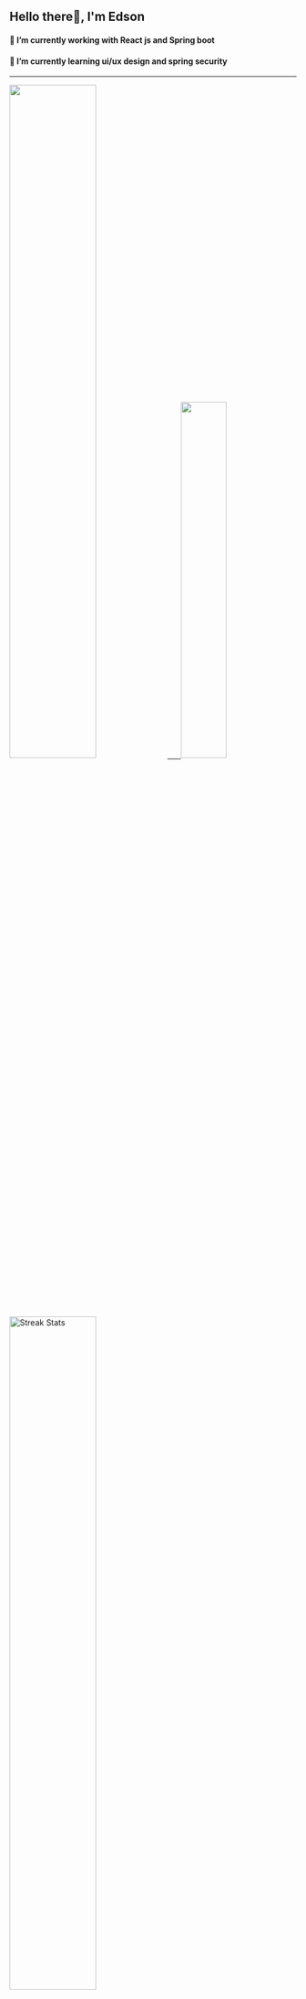 
## Hello there👋, I'm Edson 

#### 🔭 I’m currently working with React js and Spring boot 
#### 🌱 I’m currently learning ui/ux design and spring security
---
    
  

 <p align="left">
  <a href="https://github.com/EdsonNhancale">
  <img width=55% src="https://github-readme-stats.vercel.app/api?username=EdsonNhancale&show_icons=true&theme=dracula&include_all_commits=true&count_private=true"/>&nbsp;&nbsp;&nbsp;&nbsp;&nbsp;
  <img  width=40% src="https://github-readme-stats.vercel.app/api/top-langs/?username=EdsonNhancale&layout=compact&langs_count=7&theme=dracula"/>
</p>

  <p align="left">
    <a href="https://github.com/EdsonNhancale"><img width=55% alt="Streak Stats" src="https://github-readme-streak-stats.herokuapp.com/?user=EdsonNhancale&theme=dracula"/></a>
   </p>

 
 <!--START_SECTION:waka-->

```txt
From: 16 November 2022 - To: 23 June 2023

Total Time: 430 hrs 3 mins

JavaScript        364 hrs 21 mins █████████████████████▒░░░   84.72 %
Dart              14 hrs 6 mins   ▓░░░░░░░░░░░░░░░░░░░░░░░░   03.28 %
Other             8 hrs 41 mins   ▓░░░░░░░░░░░░░░░░░░░░░░░░   02.02 %
TypeScript        7 hrs 29 mins   ▒░░░░░░░░░░░░░░░░░░░░░░░░   01.74 %
JSON              7 hrs 26 mins   ▒░░░░░░░░░░░░░░░░░░░░░░░░   01.73 %
```

<!--END_SECTION:waka-->

<div> 
  <a href="www.linkedin.com/in/edson-nhancale-7849781a6" target="_blank"><img src="https://img.shields.io/badge/-LinkedIn-%230077B5?style=for-the-badge&logo=linkedin&logoColor=white" target="_blank"></a> 

</div>

